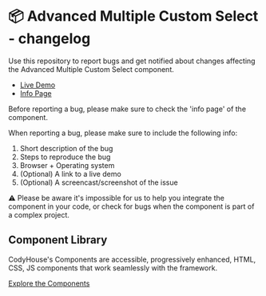 # 📦 Advanced Multiple Custom Select - changelog

Use this repository to report bugs and get notified about changes affecting the Advanced Multiple Custom Select component.

- [Live Demo](https://codyhouse.co/ds/components/app/advanced-multiple-custom-select)
- [Info Page](https://codyhouse.co/ds/components/info/advanced-multiple-custom-select)

Before reporting a bug, please make sure to check the 'info page' of the component. 

When reporting a bug, please make sure to include the following info:

1. Short description of the bug
2. Steps to reproduce the bug
3. Browser + Operating system
4. (Optional) A link to a live demo
5. (Optional) A screencast/screenshot of the issue

⚠️ Please be aware it's impossible for us to help you integrate the component in your code, or check for bugs when the component is part of a complex project.

## Component Library

CodyHouse's Components are accessible, progressively enhanced, HTML, CSS, JS components that work seamlessly with the framework.

[Explore the Components](https://codyhouse.co/ds/components)
